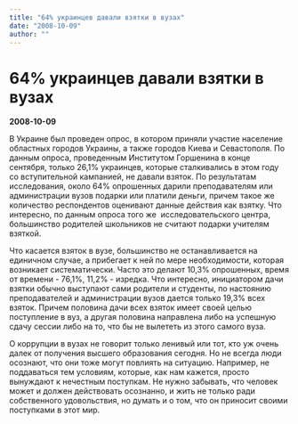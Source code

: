 ```yaml
---
title: "64% украинцев давали взятки в вузах"
date: "2008-10-09"
author: ""
---
```


# 64% украинцев давали взятки в вузах

**2008-10-09** 

В Украине был проведен опрос, в котором приняли участие население областных городов Украины, а также городов Киева и Севастополя. По данным опроса, проведенным Институтом Горшенина в конце сентября, только 26,1% украинцев, которые сталкивались в этом году со вступительной кампанией, не давали взяток. По результатам исследования, около 64% опрошенных дарили преподавателям или администрации вузов подарки или платили деньги, причем такое же количество респондентов оценивают данные действия как взятку. Что интересно, по данным опроса того же  исследовательского центра, большинство родителей школьников не считают подарки учителям взяткой.

Что касается взяток в вузе, большинство не останавливается на единичном случае, а прибегает к ней по мере необходимости, которая возникает систематически. Часто это делают 10,3% опрошенных, время от времени - 76,1%, 11,2% - изредка. Что интересно, инициатором дачи взятки обычно выступают сами родители и студенты, по настоянию преподавателей и администрации вузов дается только 19,3% всех взяток. Причем половина дачи всех взяток имеет своей целью поступление в вуз, а другая половина направлена либо на успешную сдачу сессии либо на то, что бы не вылететь из этого самого вуза.

О коррупции в вузах не говорит только ленивый или тот, кто уж очень далек от получения высшего образования сегодня. Но не всегда люди осознают, что они тоже могут повлиять на ситуацию. Например, не поддаваться тем условиям, которые, как нам кажется, просто вынуждают к нечестным поступкам. Не нужно забывать, что человек может и должен действовать осознанно, и жить не только ради собственного удовольствия, но думать и о том, что он приносит своими поступками в этот мир.